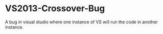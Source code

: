 VS2013-Crossover-Bug
====================

A bug in visual studio where one instance of VS will run the code in another instance.
